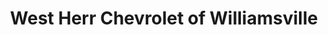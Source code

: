 ---
title: "West Herr Chevrolet of Williamsville"
url: /buffalo/west-herr-chevrolet-of-williamsville/
shop: car
---